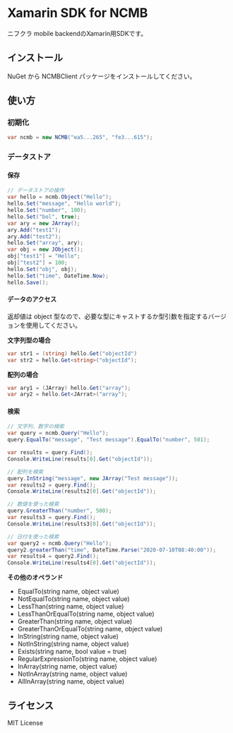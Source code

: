 # Xamarin SDK for NCMB

ニフクラ mobile backendのXamarin用SDKです。

## インストール

NuGet から NCMBClient パッケージをインストールしてください。

## 使い方

### 初期化

```cs
var ncmb = new NCMB("ea5...265", "fe3...615");
```

### データストア

#### 保存

```cs
// データストアの操作
var hello = ncmb.Object("Hello");
hello.Set("message", "Hello world");
hello.Set("number", 100);
hello.Set("bol", true);
var ary = new JArray();
ary.Add("test1");
ary.Add("test2");
hello.Set("array", ary);
var obj = new JObject();
obj["test1"] = "Hello";
obj["test2"] = 100;
hello.Set("obj", obj);
hello.Set("time", DateTime.Now);
hello.Save();
```

#### データのアクセス

返却値は object 型なので、必要な型にキャストするか型引数を指定するバージョンを使用してください。

**文字列型の場合**

```cs
var str1 = (string) hello.Get("objectId")
var str2 = hello.Get<string>("objectId");
```

**配列の場合**

```cs
var ary1 = (JArray) hello.Get("array");
var ary2 = hello.Get<JArrat>("array");
```

#### 検索

```cs
// 文字列、数字の検索
var query = ncmb.Query("Hello");
query.EqualTo("message", "Test message").EqualTo("number", 501);

var results = query.Find();
Console.WriteLine(results[0].Get("objectId"));

// 配列を検索
query.InString("message", new JArray("Test message"));
var results2 = query.Find();
Console.WriteLine(results2[0].Get("objectId"));

// 数値を使った検索
query.GreaterThan("number", 500);
var results3 = query.Find();
Console.WriteLine(results3[0].Get("objectId"));

// 日付を使った検索
var query2 = ncmb.Query("Hello");
query2.greaterThan("time", DateTime.Parse("2020-07-10T08:40:00"));
var results4 = query2.Find();
Console.WriteLine(results4[0].Get("objectId"));
```

**その他のオペランド**

- EqualTo(string name, object value)
- NotEqualTo(string name, object value)
- LessThan(string name, object value)
- LessThanOrEqualTo(string name, object value)
- GreaterThan(string name, object value)
- GreaterThanOrEqualTo(string name, object value)
- InString(string name, object value)
- NotInString(string name, object value)
- Exists(string name, bool value = true)
- RegularExpressionTo(string name, object value)
- InArray(string name, object value)
- NotInArray(string name, object value)
- AllInArray(string name, object value)

## ライセンス

MIT License

